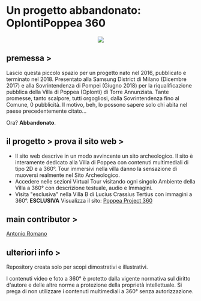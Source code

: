 # Un progetto abbandonato: OplontiPoppea 360

<p align="center">
  <img src="https://github.com/LaErre9/poppeaproject360/blob/main/images/presentation.JPG">
</p>

## premessa >
Lascio questa piccolo spazio per un progetto nato nel 2016, pubblicato e terminato nel 2018. Presentato alla Samsung District di Milano (Dicembre 2017) e alla Sovrintendenza di Pompei (Giugno 2018) per la riqualificazione pubblica della Villa di Poppea (Oplonti) di Torre Annunziata. Tante promesse, tanto scalpore, tutti orgogliosi, dalla Sovrintendenza fino al Comune, 0 pubblicità. Il motivo, beh, lo possono sapere solo chi abita nel paese precedentemente citato...

Ora? **Abbandonato**.

## il progetto > prova il sito web >
- Il sito web descrive in un modo avvincente un sito archeologico. Il sito è interamente dedicato alla Villa di Poppea con contenuti multimediali di tipo 2D e a 360°. Tour immersivi nella villa danno la sensazione di muoversi realmente nel Sito Archeologico. <br>
- Accedere nelle sezioni Virtual Tour visitando ogni singolo Ambiente della Villa a 360° con descrizione testuale, audio e Immagini. <br>
- Visita "esclusiva" nella Villa B di Lucius Crassius Tertius con immagini a 360°. **ESCLUSIVA**
Visualizza il sito: <a href = "https://laerre9.github.io/poppeaproject360/" > Poppea Project 360 </a>

## main contributor >
<a href = "https://github.com/LaErre9" > Antonio Romano </a>

## ulteriori info >
Repository creata solo per scopi dimostrativi e illustrativi.

I contenuti video e foto a 360° è protetto dalla vigente normativa sul diritto d'autore e delle altre norme a protezione della proprietà intellettuale.
Si prega di non utilizzare i contenuti multimediali a 360° senza autorizzazione.
